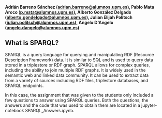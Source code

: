 **Adrián Barreno Sánchez (adrian.barreno@alumnos.upm.es), Pablo Mata Aroco (p.mata@alumnos.upm.es), Alberto González Delgado (alberto.gondelgado@alumnos.upm.es), Julian Elijah Politsch (julian.politsch@alumnos.upm.es), Angelo D'Angelo (angelo.dangelo@alumnos.upm.es)**


## What is SPARQL?

SPARQL is a query language for querying and manipulating RDF (Resource Description Framework) data. It is similar to SQL and is used to query data stored in a triplestore or RDF graph. SPARQL allows for complex queries, including the ability to join multiple RDF graphs. It is widely used in the semantic web and linked data community. It can be used to extract data from a variety of sources including RDF files, triplestore databases, and SPARQL endpoints.

In this case, the assignment that was given to the students only included a few questions to answer using SPARQL queries. Both the questions, the answers and the code that was used to obtain them are located in a jupyter-notebook SPARQL_Answers.ipynb.


